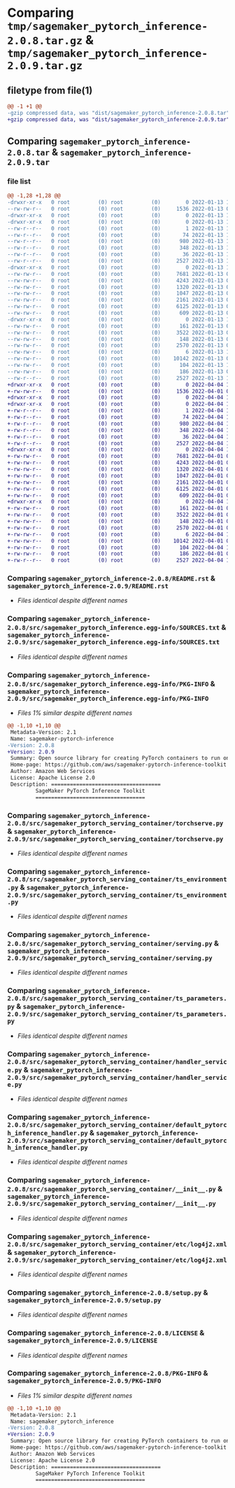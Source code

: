 # Comparing `tmp/sagemaker_pytorch_inference-2.0.8.tar.gz` & `tmp/sagemaker_pytorch_inference-2.0.9.tar.gz`

## filetype from file(1)

```diff
@@ -1 +1 @@
-gzip compressed data, was "dist/sagemaker_pytorch_inference-2.0.8.tar", last modified: Thu Jan 13 14:27:03 2022, max compression
+gzip compressed data, was "dist/sagemaker_pytorch_inference-2.0.9.tar", last modified: Mon Apr  4 14:28:41 2022, max compression
```

## Comparing `sagemaker_pytorch_inference-2.0.8.tar` & `sagemaker_pytorch_inference-2.0.9.tar`

### file list

```diff
@@ -1,28 +1,28 @@
-drwxr-xr-x   0 root         (0) root         (0)        0 2022-01-13 14:27:03.000000 sagemaker_pytorch_inference-2.0.8/
--rw-rw-r--   0 root         (0) root         (0)     1536 2022-01-13 01:44:50.000000 sagemaker_pytorch_inference-2.0.8/README.rst
-drwxr-xr-x   0 root         (0) root         (0)        0 2022-01-13 14:27:03.000000 sagemaker_pytorch_inference-2.0.8/src/
-drwxr-xr-x   0 root         (0) root         (0)        0 2022-01-13 14:27:03.000000 sagemaker_pytorch_inference-2.0.8/src/sagemaker_pytorch_inference.egg-info/
--rw-r--r--   0 root         (0) root         (0)        1 2022-01-13 14:27:03.000000 sagemaker_pytorch_inference-2.0.8/src/sagemaker_pytorch_inference.egg-info/dependency_links.txt
--rw-r--r--   0 root         (0) root         (0)       74 2022-01-13 14:27:03.000000 sagemaker_pytorch_inference-2.0.8/src/sagemaker_pytorch_inference.egg-info/entry_points.txt
--rw-r--r--   0 root         (0) root         (0)      980 2022-01-13 14:27:03.000000 sagemaker_pytorch_inference-2.0.8/src/sagemaker_pytorch_inference.egg-info/SOURCES.txt
--rw-r--r--   0 root         (0) root         (0)      348 2022-01-13 14:27:03.000000 sagemaker_pytorch_inference-2.0.8/src/sagemaker_pytorch_inference.egg-info/requires.txt
--rw-r--r--   0 root         (0) root         (0)       36 2022-01-13 14:27:03.000000 sagemaker_pytorch_inference-2.0.8/src/sagemaker_pytorch_inference.egg-info/top_level.txt
--rw-r--r--   0 root         (0) root         (0)     2527 2022-01-13 14:27:03.000000 sagemaker_pytorch_inference-2.0.8/src/sagemaker_pytorch_inference.egg-info/PKG-INFO
-drwxr-xr-x   0 root         (0) root         (0)        0 2022-01-13 14:27:03.000000 sagemaker_pytorch_inference-2.0.8/src/sagemaker_pytorch_serving_container/
--rw-rw-r--   0 root         (0) root         (0)     7681 2022-01-13 01:44:50.000000 sagemaker_pytorch_inference-2.0.8/src/sagemaker_pytorch_serving_container/torchserve.py
--rw-rw-r--   0 root         (0) root         (0)     4243 2022-01-13 01:44:50.000000 sagemaker_pytorch_inference-2.0.8/src/sagemaker_pytorch_serving_container/ts_environment.py
--rw-rw-r--   0 root         (0) root         (0)     1320 2022-01-13 01:44:50.000000 sagemaker_pytorch_inference-2.0.8/src/sagemaker_pytorch_serving_container/serving.py
--rw-rw-r--   0 root         (0) root         (0)     1047 2022-01-13 01:44:50.000000 sagemaker_pytorch_inference-2.0.8/src/sagemaker_pytorch_serving_container/ts_parameters.py
--rw-rw-r--   0 root         (0) root         (0)     2161 2022-01-13 01:44:50.000000 sagemaker_pytorch_inference-2.0.8/src/sagemaker_pytorch_serving_container/handler_service.py
--rw-rw-r--   0 root         (0) root         (0)     6125 2022-01-13 01:44:50.000000 sagemaker_pytorch_inference-2.0.8/src/sagemaker_pytorch_serving_container/default_pytorch_inference_handler.py
--rw-rw-r--   0 root         (0) root         (0)      609 2022-01-13 01:44:50.000000 sagemaker_pytorch_inference-2.0.8/src/sagemaker_pytorch_serving_container/__init__.py
-drwxr-xr-x   0 root         (0) root         (0)        0 2022-01-13 14:27:03.000000 sagemaker_pytorch_inference-2.0.8/src/sagemaker_pytorch_serving_container/etc/
--rw-rw-r--   0 root         (0) root         (0)      161 2022-01-13 01:44:50.000000 sagemaker_pytorch_inference-2.0.8/src/sagemaker_pytorch_serving_container/etc/mme-ts.properties
--rw-rw-r--   0 root         (0) root         (0)     3522 2022-01-13 01:44:50.000000 sagemaker_pytorch_inference-2.0.8/src/sagemaker_pytorch_serving_container/etc/log4j2.xml
--rw-rw-r--   0 root         (0) root         (0)      148 2022-01-13 01:44:50.000000 sagemaker_pytorch_inference-2.0.8/src/sagemaker_pytorch_serving_container/etc/default-ts.properties
--rw-rw-r--   0 root         (0) root         (0)     2570 2022-01-13 01:44:50.000000 sagemaker_pytorch_inference-2.0.8/setup.py
--rw-rw-r--   0 root         (0) root         (0)        6 2022-01-13 14:19:36.000000 sagemaker_pytorch_inference-2.0.8/VERSION
--rw-rw-r--   0 root         (0) root         (0)    10142 2022-01-13 01:44:50.000000 sagemaker_pytorch_inference-2.0.8/LICENSE
--rw-rw-r--   0 root         (0) root         (0)      104 2022-01-13 14:27:03.000000 sagemaker_pytorch_inference-2.0.8/setup.cfg
--rw-rw-r--   0 root         (0) root         (0)      186 2022-01-13 01:44:50.000000 sagemaker_pytorch_inference-2.0.8/MANIFEST.in
--rw-r--r--   0 root         (0) root         (0)     2527 2022-01-13 14:27:03.000000 sagemaker_pytorch_inference-2.0.8/PKG-INFO
+drwxr-xr-x   0 root         (0) root         (0)        0 2022-04-04 14:28:41.000000 sagemaker_pytorch_inference-2.0.9/
+-rw-rw-r--   0 root         (0) root         (0)     1536 2022-04-01 00:44:16.000000 sagemaker_pytorch_inference-2.0.9/README.rst
+drwxr-xr-x   0 root         (0) root         (0)        0 2022-04-04 14:28:41.000000 sagemaker_pytorch_inference-2.0.9/src/
+drwxr-xr-x   0 root         (0) root         (0)        0 2022-04-04 14:28:41.000000 sagemaker_pytorch_inference-2.0.9/src/sagemaker_pytorch_inference.egg-info/
+-rw-r--r--   0 root         (0) root         (0)        1 2022-04-04 14:28:41.000000 sagemaker_pytorch_inference-2.0.9/src/sagemaker_pytorch_inference.egg-info/dependency_links.txt
+-rw-r--r--   0 root         (0) root         (0)       74 2022-04-04 14:28:41.000000 sagemaker_pytorch_inference-2.0.9/src/sagemaker_pytorch_inference.egg-info/entry_points.txt
+-rw-r--r--   0 root         (0) root         (0)      980 2022-04-04 14:28:41.000000 sagemaker_pytorch_inference-2.0.9/src/sagemaker_pytorch_inference.egg-info/SOURCES.txt
+-rw-r--r--   0 root         (0) root         (0)      348 2022-04-04 14:28:41.000000 sagemaker_pytorch_inference-2.0.9/src/sagemaker_pytorch_inference.egg-info/requires.txt
+-rw-r--r--   0 root         (0) root         (0)       36 2022-04-04 14:28:41.000000 sagemaker_pytorch_inference-2.0.9/src/sagemaker_pytorch_inference.egg-info/top_level.txt
+-rw-r--r--   0 root         (0) root         (0)     2527 2022-04-04 14:28:41.000000 sagemaker_pytorch_inference-2.0.9/src/sagemaker_pytorch_inference.egg-info/PKG-INFO
+drwxr-xr-x   0 root         (0) root         (0)        0 2022-04-04 14:28:41.000000 sagemaker_pytorch_inference-2.0.9/src/sagemaker_pytorch_serving_container/
+-rw-rw-r--   0 root         (0) root         (0)     7681 2022-04-01 00:44:16.000000 sagemaker_pytorch_inference-2.0.9/src/sagemaker_pytorch_serving_container/torchserve.py
+-rw-rw-r--   0 root         (0) root         (0)     4243 2022-04-01 00:44:16.000000 sagemaker_pytorch_inference-2.0.9/src/sagemaker_pytorch_serving_container/ts_environment.py
+-rw-rw-r--   0 root         (0) root         (0)     1320 2022-04-01 00:44:16.000000 sagemaker_pytorch_inference-2.0.9/src/sagemaker_pytorch_serving_container/serving.py
+-rw-rw-r--   0 root         (0) root         (0)     1047 2022-04-01 00:44:16.000000 sagemaker_pytorch_inference-2.0.9/src/sagemaker_pytorch_serving_container/ts_parameters.py
+-rw-rw-r--   0 root         (0) root         (0)     2161 2022-04-01 00:44:16.000000 sagemaker_pytorch_inference-2.0.9/src/sagemaker_pytorch_serving_container/handler_service.py
+-rw-rw-r--   0 root         (0) root         (0)     6125 2022-04-01 00:44:16.000000 sagemaker_pytorch_inference-2.0.9/src/sagemaker_pytorch_serving_container/default_pytorch_inference_handler.py
+-rw-rw-r--   0 root         (0) root         (0)      609 2022-04-01 00:44:16.000000 sagemaker_pytorch_inference-2.0.9/src/sagemaker_pytorch_serving_container/__init__.py
+drwxr-xr-x   0 root         (0) root         (0)        0 2022-04-04 14:28:41.000000 sagemaker_pytorch_inference-2.0.9/src/sagemaker_pytorch_serving_container/etc/
+-rw-rw-r--   0 root         (0) root         (0)      161 2022-04-01 00:44:16.000000 sagemaker_pytorch_inference-2.0.9/src/sagemaker_pytorch_serving_container/etc/mme-ts.properties
+-rw-rw-r--   0 root         (0) root         (0)     3522 2022-04-01 00:44:16.000000 sagemaker_pytorch_inference-2.0.9/src/sagemaker_pytorch_serving_container/etc/log4j2.xml
+-rw-rw-r--   0 root         (0) root         (0)      148 2022-04-01 00:44:16.000000 sagemaker_pytorch_inference-2.0.9/src/sagemaker_pytorch_serving_container/etc/default-ts.properties
+-rw-rw-r--   0 root         (0) root         (0)     2570 2022-04-01 00:44:16.000000 sagemaker_pytorch_inference-2.0.9/setup.py
+-rw-rw-r--   0 root         (0) root         (0)        6 2022-04-04 14:19:57.000000 sagemaker_pytorch_inference-2.0.9/VERSION
+-rw-rw-r--   0 root         (0) root         (0)    10142 2022-04-01 00:44:16.000000 sagemaker_pytorch_inference-2.0.9/LICENSE
+-rw-rw-r--   0 root         (0) root         (0)      104 2022-04-04 14:28:41.000000 sagemaker_pytorch_inference-2.0.9/setup.cfg
+-rw-rw-r--   0 root         (0) root         (0)      186 2022-04-01 00:44:16.000000 sagemaker_pytorch_inference-2.0.9/MANIFEST.in
+-rw-r--r--   0 root         (0) root         (0)     2527 2022-04-04 14:28:41.000000 sagemaker_pytorch_inference-2.0.9/PKG-INFO
```

### Comparing `sagemaker_pytorch_inference-2.0.8/README.rst` & `sagemaker_pytorch_inference-2.0.9/README.rst`

 * *Files identical despite different names*

### Comparing `sagemaker_pytorch_inference-2.0.8/src/sagemaker_pytorch_inference.egg-info/SOURCES.txt` & `sagemaker_pytorch_inference-2.0.9/src/sagemaker_pytorch_inference.egg-info/SOURCES.txt`

 * *Files identical despite different names*

### Comparing `sagemaker_pytorch_inference-2.0.8/src/sagemaker_pytorch_inference.egg-info/PKG-INFO` & `sagemaker_pytorch_inference-2.0.9/src/sagemaker_pytorch_inference.egg-info/PKG-INFO`

 * *Files 1% similar despite different names*

```diff
@@ -1,10 +1,10 @@
 Metadata-Version: 2.1
 Name: sagemaker-pytorch-inference
-Version: 2.0.8
+Version: 2.0.9
 Summary: Open source library for creating PyTorch containers to run on Amazon SageMaker.
 Home-page: https://github.com/aws/sagemaker-pytorch-inference-toolkit
 Author: Amazon Web Services
 License: Apache License 2.0
 Description: ===================================
         SageMaker PyTorch Inference Toolkit
         ===================================
```

### Comparing `sagemaker_pytorch_inference-2.0.8/src/sagemaker_pytorch_serving_container/torchserve.py` & `sagemaker_pytorch_inference-2.0.9/src/sagemaker_pytorch_serving_container/torchserve.py`

 * *Files identical despite different names*

### Comparing `sagemaker_pytorch_inference-2.0.8/src/sagemaker_pytorch_serving_container/ts_environment.py` & `sagemaker_pytorch_inference-2.0.9/src/sagemaker_pytorch_serving_container/ts_environment.py`

 * *Files identical despite different names*

### Comparing `sagemaker_pytorch_inference-2.0.8/src/sagemaker_pytorch_serving_container/serving.py` & `sagemaker_pytorch_inference-2.0.9/src/sagemaker_pytorch_serving_container/serving.py`

 * *Files identical despite different names*

### Comparing `sagemaker_pytorch_inference-2.0.8/src/sagemaker_pytorch_serving_container/ts_parameters.py` & `sagemaker_pytorch_inference-2.0.9/src/sagemaker_pytorch_serving_container/ts_parameters.py`

 * *Files identical despite different names*

### Comparing `sagemaker_pytorch_inference-2.0.8/src/sagemaker_pytorch_serving_container/handler_service.py` & `sagemaker_pytorch_inference-2.0.9/src/sagemaker_pytorch_serving_container/handler_service.py`

 * *Files identical despite different names*

### Comparing `sagemaker_pytorch_inference-2.0.8/src/sagemaker_pytorch_serving_container/default_pytorch_inference_handler.py` & `sagemaker_pytorch_inference-2.0.9/src/sagemaker_pytorch_serving_container/default_pytorch_inference_handler.py`

 * *Files identical despite different names*

### Comparing `sagemaker_pytorch_inference-2.0.8/src/sagemaker_pytorch_serving_container/__init__.py` & `sagemaker_pytorch_inference-2.0.9/src/sagemaker_pytorch_serving_container/__init__.py`

 * *Files identical despite different names*

### Comparing `sagemaker_pytorch_inference-2.0.8/src/sagemaker_pytorch_serving_container/etc/log4j2.xml` & `sagemaker_pytorch_inference-2.0.9/src/sagemaker_pytorch_serving_container/etc/log4j2.xml`

 * *Files identical despite different names*

### Comparing `sagemaker_pytorch_inference-2.0.8/setup.py` & `sagemaker_pytorch_inference-2.0.9/setup.py`

 * *Files identical despite different names*

### Comparing `sagemaker_pytorch_inference-2.0.8/LICENSE` & `sagemaker_pytorch_inference-2.0.9/LICENSE`

 * *Files identical despite different names*

### Comparing `sagemaker_pytorch_inference-2.0.8/PKG-INFO` & `sagemaker_pytorch_inference-2.0.9/PKG-INFO`

 * *Files 1% similar despite different names*

```diff
@@ -1,10 +1,10 @@
 Metadata-Version: 2.1
 Name: sagemaker_pytorch_inference
-Version: 2.0.8
+Version: 2.0.9
 Summary: Open source library for creating PyTorch containers to run on Amazon SageMaker.
 Home-page: https://github.com/aws/sagemaker-pytorch-inference-toolkit
 Author: Amazon Web Services
 License: Apache License 2.0
 Description: ===================================
         SageMaker PyTorch Inference Toolkit
         ===================================
```


